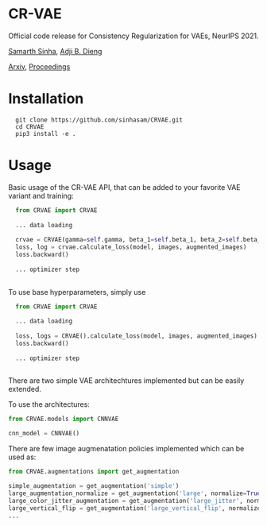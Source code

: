 # CR-VAE

Official code release for Consistency Regularization for VAEs, NeurIPS 2021.

[Samarth Sinha](https://www.samsinha.me/), [Adji B. Dieng](https://adjidieng.github.io/)

[Arxiv](https://arxiv.org/abs/2105.14859),  [Proceedings](https://papers.nips.cc/paper/2021/hash/6c19e0a6da12dc02239312f151072ddd-Abstract.html)

# Installation

```
  git clone https://github.com/sinhasam/CRVAE.git
  cd CRVAE
  pip3 install -e .
```
  
# Usage

Basic usage of the CR-VAE API, that can be added to your favorite VAE variant and training:

```python
  from CRVAE import CRVAE
  
  ... data loading
  
  crvae = CRVAE(gamma=self.gamma, beta_1=self.beta_1, beta_2=self.beta_2)
  loss, log = crvae.calculate_loss(model, images, augmented_images)
  loss.backward()
  
  ... optimizer step
  
```

To use base hyperparameters, simply use

```python
  from CRVAE import CRVAE
  
  ... data loading
  
  loss, logs = CRVAE().calculate_loss(model, images, augmented_images)
  loss.backward()
  
  ... optimizer step
  
```

There are two simple VAE architechtures implemented but can be easily extended.

To use the architectures:

```python
from CRVAE.models import CNNVAE

cnn_model = CNNVAE()
```


There are few image augmenatation policies implemented which can be used as:

```python
from CRVAE.augmentations import get_augmentation

simple_augmentation = get_augmentation('simple')
large_augmentation_normalize = get_augmentation('large', normalize=True)
large_color_jitter_augmentation = get_augmentation('large_jitter', normalize=True)
large_vertical_flip = get_augmentation('large_vertical_flip', normalize=True)
...
```
